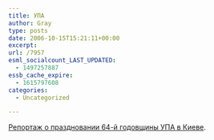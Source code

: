 ```yaml
---
title: УПА
author: Gray
type: posts
date: 2006-10-15T15:21:11+00:00
excerpt:
url: /7957
esml_socialcount_LAST_UPDATED:
  - 1497257887
essb_cache_expire:
  - 1615797608
categories:
  - Uncategorized

---
```








<a href="http://voevoda.livejournal.com/235900.html" target="_blank">Репортаж о праздновании 64-й годовщины УПА в Киеве</a>.